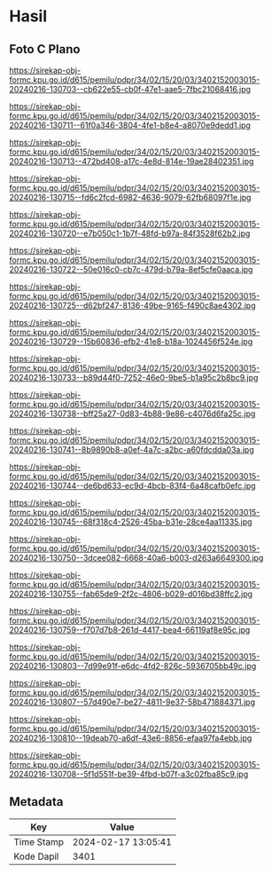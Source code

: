 # Hasil

## Foto C Plano

https://sirekap-obj-formc.kpu.go.id/d615/pemilu/pdpr/34/02/15/20/03/3402152003015-20240216-130703--cb622e55-cb0f-47e1-aae5-7fbc21068416.jpg

https://sirekap-obj-formc.kpu.go.id/d615/pemilu/pdpr/34/02/15/20/03/3402152003015-20240216-130711--61f0a346-3804-4fe1-b8e4-a8070e9dedd1.jpg

https://sirekap-obj-formc.kpu.go.id/d615/pemilu/pdpr/34/02/15/20/03/3402152003015-20240216-130713--472bd408-a17c-4e8d-814e-19ae28402351.jpg

https://sirekap-obj-formc.kpu.go.id/d615/pemilu/pdpr/34/02/15/20/03/3402152003015-20240216-130715--fd6c2fcd-6982-4636-9079-62fb68097f1e.jpg

https://sirekap-obj-formc.kpu.go.id/d615/pemilu/pdpr/34/02/15/20/03/3402152003015-20240216-130720--e7b050c1-1b7f-48fd-b97a-84f3528f62b2.jpg

https://sirekap-obj-formc.kpu.go.id/d615/pemilu/pdpr/34/02/15/20/03/3402152003015-20240216-130722--50e016c0-cb7c-479d-b79a-8ef5cfe0aaca.jpg

https://sirekap-obj-formc.kpu.go.id/d615/pemilu/pdpr/34/02/15/20/03/3402152003015-20240216-130725--d62bf247-8136-49be-9165-f490c8ae4302.jpg

https://sirekap-obj-formc.kpu.go.id/d615/pemilu/pdpr/34/02/15/20/03/3402152003015-20240216-130729--15b60836-efb2-41e8-b18a-1024456f524e.jpg

https://sirekap-obj-formc.kpu.go.id/d615/pemilu/pdpr/34/02/15/20/03/3402152003015-20240216-130733--b89d44f0-7252-46e0-9be5-b1a95c2b8bc9.jpg

https://sirekap-obj-formc.kpu.go.id/d615/pemilu/pdpr/34/02/15/20/03/3402152003015-20240216-130738--bff25a27-0d83-4b88-9e86-c4076d6fa25c.jpg

https://sirekap-obj-formc.kpu.go.id/d615/pemilu/pdpr/34/02/15/20/03/3402152003015-20240216-130741--8b9890b8-a0ef-4a7c-a2bc-a60fdcdda03a.jpg

https://sirekap-obj-formc.kpu.go.id/d615/pemilu/pdpr/34/02/15/20/03/3402152003015-20240216-130744--de6bd633-ec9d-4bcb-83f4-6a48cafb0efc.jpg

https://sirekap-obj-formc.kpu.go.id/d615/pemilu/pdpr/34/02/15/20/03/3402152003015-20240216-130745--68f318c4-2526-45ba-b31e-28ce4aa11335.jpg

https://sirekap-obj-formc.kpu.go.id/d615/pemilu/pdpr/34/02/15/20/03/3402152003015-20240216-130750--3dcee082-6668-40a6-b003-d263a6649300.jpg

https://sirekap-obj-formc.kpu.go.id/d615/pemilu/pdpr/34/02/15/20/03/3402152003015-20240216-130755--fab65de9-2f2c-4806-b029-d016bd38ffc2.jpg

https://sirekap-obj-formc.kpu.go.id/d615/pemilu/pdpr/34/02/15/20/03/3402152003015-20240216-130759--f707d7b8-261d-4417-bea4-66119af8e95c.jpg

https://sirekap-obj-formc.kpu.go.id/d615/pemilu/pdpr/34/02/15/20/03/3402152003015-20240216-130803--7d99e91f-e6dc-4fd2-826c-5936705bb49c.jpg

https://sirekap-obj-formc.kpu.go.id/d615/pemilu/pdpr/34/02/15/20/03/3402152003015-20240216-130807--57d490e7-be27-4811-9e37-58b471884371.jpg

https://sirekap-obj-formc.kpu.go.id/d615/pemilu/pdpr/34/02/15/20/03/3402152003015-20240216-130810--19deab70-a6df-43e6-8856-efaa97fa4ebb.jpg

https://sirekap-obj-formc.kpu.go.id/d615/pemilu/pdpr/34/02/15/20/03/3402152003015-20240216-130708--5f1d551f-be39-4fbd-b07f-a3c02fba85c9.jpg


## Metadata

| Key        | Value               |
| ---------- | ------------------- |
| Time Stamp | 2024-02-17 13:05:41 |
| Kode Dapil | 3401                |



